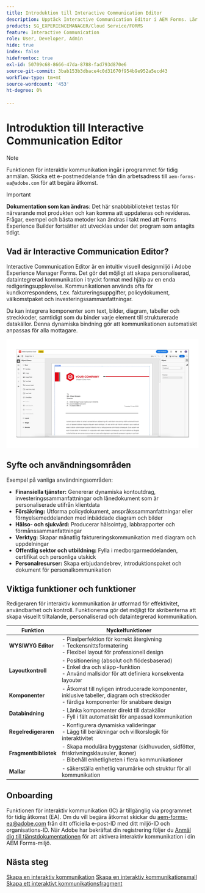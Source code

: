 ```yaml
---
title: Introduktion till Interactive Communication Editor
description: Upptäck Interactive Communication Editor i AEM Forms. Lär dig viktiga funktioner, introduktionssteg och verkliga användningsfall för att skapa dynamiska, personaliserade meddelanden.
products: SG_EXPERIENCEMANAGER/Cloud Service/FORMS
feature: Interactive Communication
role: User, Developer, Admin
hide: true
index: false
hidefromtoc: true
exl-id: 50709c68-8666-47da-8788-fad793d870e6
source-git-commit: 3bab153b3dbace4c0d31670f954b9e952a5ecd43
workflow-type: tm+mt
source-wordcount: '453'
ht-degree: 0%

---
```


# Introduktion till Interactive Communication Editor

>[!NOTE]
>
> Funktionen för interaktiv kommunikation ingår i programmet för tidig anmälan. Skicka ett e-postmeddelande från din arbetsadress till `aem-forms-ea@adobe.com` för att begära åtkomst.

>[!IMPORTANT]
>
> **Dokumentation som kan ändras**: Det här snabbbiblioteket testas för närvarande mot produkten och kan komma att uppdateras och revideras. Frågar, exempel och bästa metoder kan ändras i takt med att Forms Experience Builder fortsätter att utvecklas under det program som antagits tidigt.

## Vad är Interactive Communication Editor?

Interactive Communication Editor är en intuitiv visuell designmiljö i Adobe Experience Manager Forms. Det gör det möjligt att skapa personaliserad, dataintegrerad kommunikation i tryckt format med hjälp av en enda redigeringsupplevelse. Kommunikationen används ofta för kundkorrespondens, t.ex. faktureringsuppgifter, policydokument, välkomstpaket och investeringssammanfattningar.

Du kan integrera komponenter som text, bilder, diagram, tabeller och streckkoder, samtidigt som du binder varje element till strukturerade datakällor. Denna dynamiska bindning gör att kommunikationen automatiskt anpassas för alla mottagare.

![Sök efter IC-dokument](/help/forms/interactive-communication/assets/introimg.png)

## Syfte och användningsområden

Exempel på vanliga användningsområden:

* **Finansiella tjänster:** Genererar dynamiska kontoutdrag, investeringssammanfattningar och lånedokument som är personaliserade utifrån klientdata
* **Försäkring:** Utforma policydokument, anspråkssammanfattningar eller förnyelsemeddelanden med inbäddade diagram och bilder
* **Hälso- och sjukvård:** Producerar hälsointyg, labbrapporter och förmånssammanfattningar
* **Verktyg:** Skapar månatlig faktureringskommunikation med diagram och uppdelningar
* **Offentlig sektor och utbildning:** Fylla i medborgarmeddelanden, certifikat och personliga utskick
* **Personalresurser:** Skapa erbjudandebrev, introduktionspaket och dokument för personalkommunikation

## Viktiga funktioner och funktioner

Redigeraren för interaktiv kommunikation är utformad för effektivitet, användbarhet och kontroll. Funktionerna gör det möjligt för skribenterna att skapa visuellt tilltalande, personaliserad och dataintegrerad kommunikation.

| **Funktion** | **Nyckelfunktioner** |
|--------------------------------------|---------------------------------------------------------------------------------------|
| **WYSIWYG Editor** | - Pixelperfektion för korrekt återgivning <br> - Teckensnittsformatering <br> - Flexibel layout för professionell design |
| **Layoutkontroll** | - Positionering (absolut och flödesbaserad) <br> - Enkel dra och släpp-funktion <br> - Använd mallsidor för att definiera konsekventa layouter |
| **Komponenter** | - Åtkomst till nyligen introducerade komponenter, inklusive tabeller, diagram och streckkoder <br> - färdiga komponenter för snabbare design |
| **Databindning** | - Länka komponenter direkt till datakällor <br> - Fyll i fält automatiskt för anpassad kommunikation |
| **Regelredigeraren** | - Konfigurera dynamiska valideringar <br> - Lägg till beräkningar och villkorslogik för interaktivitet |
| **Fragmentbibliotek** | - Skapa modulära byggstenar (sidhuvuden, sidfötter, friskrivningsklausuler, ikoner) <br> - Bibehåll enhetligheten i flera kommunikationer |
| **Mallar** | - säkerställa enhetlig varumärke och struktur för all kommunikation |

## Onboarding

Funktionen för interaktiv kommunikation (IC) är tillgänglig via programmet för tidig åtkomst (EA). Om du vill begära åtkomst skickar du [aem-forms-ea@adobe.com](mailto:aem-forms-ea@adobe.com) från ditt officiella e-post-ID med ditt miljö-ID och organisations-ID. När Adobe har bekräftat din registrering följer du [Anmäl dig till tjänstdokumentationen](/help/forms/setup-forms-cloud-service.md) för att aktivera interaktiv kommunikation i din AEM Forms-miljö.

## Nästa steg

[Skapa en interaktiv kommunikation](/help/forms/interactive-communication/create-interactive-communication.md)
[Skapa en interaktiv kommunikationsmall ](/help/forms/interactive-communication/create-interactive-communication-template.md)
[Skapa ett interaktivt kommunikationsfragment](/help/forms/interactive-communication/create-interactive-communication-fragment.md)

<!-- 
## Where to Find IC Documentation, Samples, and Tutorials

Whether you're just getting started or looking to build complex communications, Adobe offers extensive learning resources:
[Note: we'll add resources afterwards, below is just the format]

* Official Documentation:

[Create your first interactive communication]()
AEM Forms Interactive Communication Guide

* Tutorials & Videos:
Visit Adobe Experience League and explore the "Forms" section for step-by-step videos and use-case-based tutorials.
-->
